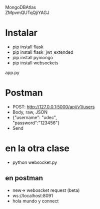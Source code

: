 MongoDBAtlas  
ZMpvmQUTqQjiYAGJ

# Instalar
- pip install flask  
- pip install flask_jwt_extended
- pip install pymongo
- pip install websockets

app.py

# Postman
 - POST: http://127.0.0.1:5000/api/v1/users
 - Body, raw, JSON
 - {"username": "udec",  
 "password":"123456"}
 - Send

# en la otra clase
 - python websocket.py
## en postman 
 - new-> weboscket request (beta)
 - ws://localhost:8091
 - hola mundo y connect
